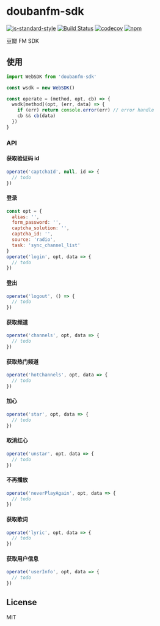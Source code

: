 # doubanfm-sdk

[![js-standard-style](https://img.shields.io/badge/code%20style-standard-brightgreen.svg?style=flat)](http://standardjs.com/) 
[![Build Status](https://travis-ci.org/xwartz/doubanfm-sdk.svg?branch=master)](https://travis-ci.org/xwartz/doubanfm-sdk) 
[![codecov](https://codecov.io/gh/xwartz/doubanfm-sdk/branch/master/graph/badge.svg)](https://codecov.io/gh/xwartz/doubanfm-sdk) 
[![npm](https://img.shields.io/npm/v/doubanfm-sdk.svg)](https://www.npmjs.com/package/doubanfm-sdk)

豆瓣 FM SDK

## 使用

```js
import WebSDK from 'doubanfm-sdk'

const wsdk = new WebSDK()

const operate = (method, opt, cb) => {
  wsdk[method](opt, (err, data) => {
    if (err) return console.error(err) // error handle
    cb && cb(data)
  })
}
```

### API

#### 获取验证码 id

```js
operate('captchaId', null, id => {
  // todo
})
```

#### 登录

```js
const opt = {
  alias: '',
  form_password: '',
  captcha_solution: '',
  captcha_id: '',
  source: 'radio',
  task: 'sync_channel_list'
}
operate('login', opt, data => {
  // todo
})
```

#### 登出

```js
operate('logout', () => {
  // todo
})
```

#### 获取频道

```js
operate('channels', opt, data => {
  // todo
})
```

#### 获取热门频道

```js
operate('hotChannels', opt, data => {
  // todo
})
```

#### 加心

```js
operate('star', opt, data => {
  // todo
})
```

#### 取消红心

```js
operate('unstar', opt, data => {
  // todo
})
```

#### 不再播放

```js
operate('neverPlayAgain', opt, data => {
  // todo
})
```

#### 获取歌词

```js
operate('lyric', opt, data => {
  // todo
})
```

#### 获取用户信息

```js
operate('userInfo', opt, data => {
  // todo
})
```


## License
MIT
